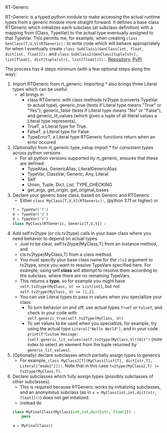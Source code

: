 RT-Generic

RT-Generic is a typed python module to make accessing the actual runtime types from a generic module more straight forward. It defines a base class RTGeneric which initializes each subclass (at subclass definition) with a mapping from (Class, TypeVar) to the actual type eventually assigned to that TypeVar. This permits me, for example, when creating `class GenClass[T,U,V](RTGeneric):` to write code which will behave appropriately for when I eventually create `class SubClass1(GenClass[int, float, dict[int, float]]):` and `class SubClass2(GenClass[tuple[str], list[float], dict[tuple[str], list[float]]]):`. [Repository](https://codeberg.org/Pusher2531/rt-generic.git), [PyPI](https://pypi.org/project/rt-generic/).

The process has 4 steps minimum (with a few optional steps along the way):  

1. Import RTGeneric from rt_generic. Importing * also brings three Literal types which can be useful.
   * all brings in
	 * class RTGeneric with class methods tv2type (converts TypeVar to actual type), generic_true (tests if Literal type means "True" or "Yes"), generic_false (tests if Literal type means "No" or "False"), and generic_lit_values (which gives a tuple of all literal values a Literal type represents).
	 * TrueT, a Literal type for True.
	 * FalseT, a Literal type for False.
	 * TypeErrorT, a Literal type RTGeneric functions return when an error occured
2. (Optionally) from rt_generic.type_setup import * for consistent types across python versions
   * For all python versions supported by rt_generic, ensures that these are defined:
	 * TypeAlias, GenericAlias, LiteralGenericAlias
	 * TypeVar, ClassVar, Generic, Any, Literal
	 * Self
	 * Union, Tuple, Dict, List, TYPE_CHECKING
	 * get_args, get_origin, get_original_bases
3. Declare your generic base class, based on Generic and RTGeneric
   * Either `class MyClass[T,U,V](RTGeneric):`, (python 3.11 or higher) or
   ```py
   T = TypeVar('T')
   U = TypeVar('U')
   V = TypeVar('V')
   class MyClass(RTGeneric, Generic[T,U,V]) :
   ```
4. Add self.tv2type (or cls.tv2type) calls in your base class where you need behavior to depend on actual types.
   * Just to be clear, self.tv2type(MyClass,T) from an instance method, and
   * cls.tv2type(MyClass,T) from a class method.
   * You must specify your base class name for the `cls2` argument to tv2type, since you want to resolve TypeVars specified here. For example, using self.__class__ will attempt to resolve them according to the subclass, where there are no remaining TypeVars.
   * This returns a **type**, so for example you might have `self.tv2type(MyClass, U) == List[int]`, but not `self.tv2type(MyClass, U) == [1,2]`.
   * You can use Literal types to pass in values when you speciallize your class
	 * To turn behavior on and off, use actual types `TrueT` or `FalseT`, and check in your code with `self.generic_true(self.tv2Type(MyClass, U))`
	 * To set values to be used when you speciallize, for example, try using the actual type `Literal["Hello World"]`, and in your code `print(f"Custom Message: {self.generic_lit_values(self.tv2type(MyClass,V))[0]}")` (note index to select an element from the tuple returned by `generic_lit_values`).
5. (Optionally) declare subclasses which partially assign types to generics
   * For example, `class MyClass2[T](MyClass[list[T], dict[str,T], Literal["mode2"]]):`. Note that in this case `tv2type(MyClass2,T) != tv2type(MyClass,T)`.
5. Declare subclasses which fully assign types (possibly subclasses of other subclasses).
   * This is required because RTGeneric works by initializing subclasses, and an anonymous subclass (as in `a = MyClass[int,int,dict[str, float]]()`) does not get initalized.
   * instead do
   ```py
   class MyFinalClass(MyClass[int,int,dict[str, float]]) :
       pass
	   
   a = MyFinalClass()
   ```


